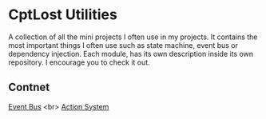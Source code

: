 # CptLost Utilities
A collection of all the mini projects I often use in my projects. It contains the most important things I often use such as state machine, event bus or dependency injection. Each module, has its own description inside its own repository. I encourage you to check it out.
## Contnet
[Event Bus](https://github.com/vuejs/vue](https://github.com/CaptainLost/Event-Bus)https://github.com/CaptainLost/Event-Bus) <br>
[Action System](https://github.com/CaptainLost/Action-System) <br>
